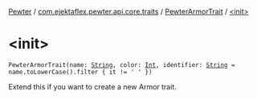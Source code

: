 [Pewter](../../index.md) / [com.ejektaflex.pewter.api.core.traits](../index.md) / [PewterArmorTrait](index.md) / [&lt;init&gt;](./-init-.md)

# &lt;init&gt;

`PewterArmorTrait(name: `[`String`](https://kotlinlang.org/api/latest/jvm/stdlib/kotlin/-string/index.html)`, color: `[`Int`](https://kotlinlang.org/api/latest/jvm/stdlib/kotlin/-int/index.html)`, identifier: `[`String`](https://kotlinlang.org/api/latest/jvm/stdlib/kotlin/-string/index.html)` = name.toLowerCase().filter { it != ' ' })`

Extend this if you want to create a new Armor trait.

